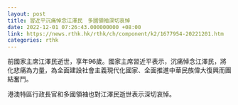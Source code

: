 ```yaml
---
layout: post
title: 習近平沉痛悼念江澤民　多國領袖深切哀悼
date: 2022-12-01 07:26:43.000000000 +08:00
link: https://news.rthk.hk/rthk/ch/component/k2/1677954-20221201.htm
categories: rthk
---
```


前國家主席江澤民逝世，享年96歲。國家主席習近平表示，沉痛悼念江澤民，將化悲痛為力量，為全面建設社會主義現代化國家、全面推進中華民族偉大復興而團結奮鬥。

港澳特區行政長官和多國領袖也對江澤民逝世表示深切哀悼。
